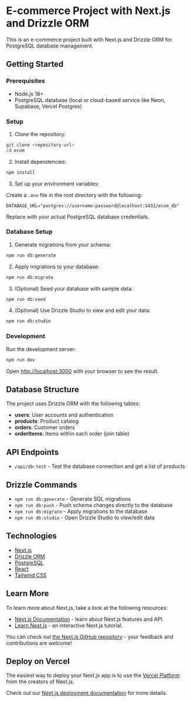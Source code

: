 # E-commerce Project with Next.js and Drizzle ORM

This is an e-commerce project built with Next.js and Drizzle ORM for PostgreSQL database management.

## Getting Started

### Prerequisites

- Node.js 18+
- PostgreSQL database (local or cloud-based service like Neon, Supabase, Vercel Postgres)

### Setup

1. Clone the repository:

```bash
git clone <repository-url>
cd ecom
```

2. Install dependencies:

```bash
npm install
```

3. Set up your environment variables:

Create a `.env` file in the root directory with the following:

```
DATABASE_URL="postgres://username:password@localhost:5432/ecom_db"
```

Replace with your actual PostgreSQL database credentials.

### Database Setup

1. Generate migrations from your schema:

```bash
npm run db:generate
```

2. Apply migrations to your database:

```bash
npm run db:migrate
```

3. (Optional) Seed your database with sample data:

```bash
npm run db:seed
```

4. (Optional) Use Drizzle Studio to view and edit your data:

```bash
npm run db:studio
```

### Development

Run the development server:

```bash
npm run dev
```

Open [http://localhost:3000](http://localhost:3000) with your browser to see the result.

## Database Structure

The project uses Drizzle ORM with the following tables:

- **users**: User accounts and authentication
- **products**: Product catalog
- **orders**: Customer orders
- **orderItems**: Items within each order (join table)

## API Endpoints

- `/api/db-test` - Test the database connection and get a list of products

## Drizzle Commands

- `npm run db:generate` - Generate SQL migrations
- `npm run db:push` - Push schema changes directly to the database
- `npm run db:migrate` - Apply migrations to the database
- `npm run db:studio` - Open Drizzle Studio to view/edit data

## Technologies

- [Next.js](https://nextjs.org/)
- [Drizzle ORM](https://orm.drizzle.team/)
- [PostgreSQL](https://www.postgresql.org/)
- [React](https://reactjs.org/)
- [Tailwind CSS](https://tailwindcss.com/)

## Learn More

To learn more about Next.js, take a look at the following resources:

- [Next.js Documentation](https://nextjs.org/docs) - learn about Next.js features and API.
- [Learn Next.js](https://nextjs.org/learn) - an interactive Next.js tutorial.

You can check out [the Next.js GitHub repository](https://github.com/vercel/next.js) - your feedback and contributions are welcome!

## Deploy on Vercel

The easiest way to deploy your Next.js app is to use the [Vercel Platform](https://vercel.com/new?utm_medium=default-template&filter=next.js&utm_source=create-next-app&utm_campaign=create-next-app-readme) from the creators of Next.js.

Check out our [Next.js deployment documentation](https://nextjs.org/docs/app/building-your-application/deploying) for more details.
